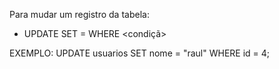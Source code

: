 Para mudar um registro da tabela:

- UPDATE <nome-da-tabela> SET <campo-da-tabela> = <valor> WHERE <condiçã>

EXEMPLO: UPDATE usuarios SET nome = "raul" WHERE id = 4;
